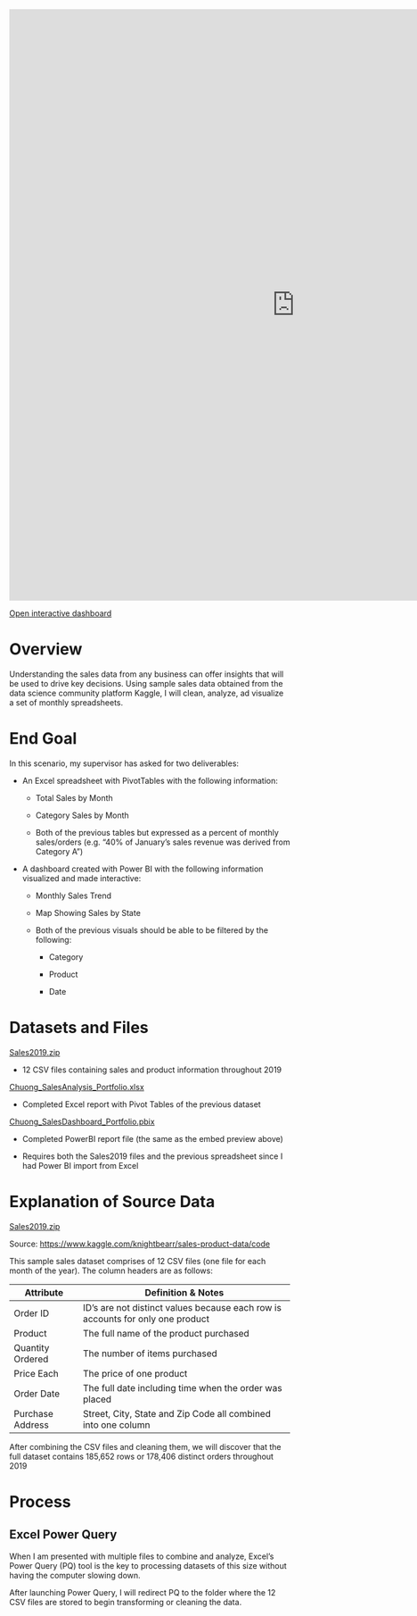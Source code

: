 <iframe title="Chuong_SalesDashboard_Portfolio - Page 1" width="1024" height="1060" src="https://app.powerbi.com/view?r=eyJrIjoiNTM2YzdiMDktODFjMC00MmFlLTk3OTAtYTM0YjgxZjBmMTE2IiwidCI6IjhjYTllYWNhLTZjNzctNGM5MC1hZTM1LTQ4NjhlMzFiNzRlZSIsImMiOjZ9" frameborder="0" allowFullScreen="true"></iframe>


[Open interactive dashboard](https://app.powerbi.com/view?r=eyJrIjoiNTM2YzdiMDktODFjMC00MmFlLTk3OTAtYTM0YjgxZjBmMTE2IiwidCI6IjhjYTllYWNhLTZjNzctNGM5MC1hZTM1LTQ4NjhlMzFiNzRlZSIsImMiOjZ9)

# Overview

Understanding the sales data from any business can offer insights that will be used to drive key decisions. Using sample sales data obtained from the data science community platform Kaggle, I will clean, analyze, ad visualize a set of monthly spreadsheets.

# End Goal

In this scenario, my supervisor has asked for two deliverables: 

- An Excel spreadsheet with PivotTables with the following information: 

  - Total Sales by Month
  
  - Category Sales by Month
  
  - Both of the previous tables but expressed as a percent of monthly sales/orders (e.g. “40% of January’s sales revenue was derived from Category A”)

- A dashboard created with Power BI with the following information visualized and made interactive:
  
  - Monthly Sales Trend
  
  - Map Showing Sales by State
  
  - Both of the previous visuals should be able to be filtered by the following:  
    
    - Category
    
    - Product
    
    - Date

# Datasets and Files

[Sales2019.zip](https://github.com/choang-code/sales-analysis/raw/main/Sales2019.zip)

* 12 CSV files containing sales and product information throughout 2019

[Chuong_SalesAnalysis_Portfolio.xlsx](https://github.com/choang-code/sales-analysis/raw/main/Chuong_SalesAnalysis_Portfolio.xlsx)

* Completed Excel report with Pivot Tables of the previous dataset

[Chuong_SalesDashboard_Portfolio.pbix](https://github.com/choang-code/sales-analysis/raw/main/Chuong_SalesDashboard_Portfolio.pbix)

* Completed PowerBI report file (the same as the embed preview above)

* Requires both the Sales2019 files and the previous spreadsheet since I had Power BI import from Excel

# Explanation of Source Data

[Sales2019.zip](https://github.com/choang-code/sales-analysis/raw/main/Sales2019.zip)

Source: https://www.kaggle.com/knightbearr/sales-product-data/code 

This sample sales dataset comprises of 12 CSV files (one file for each month of the year). The column headers are as follows:

| Attribute        | Definition & Notes                                                             |
| ---------------- | ------------------------------------------------------------------------------ |
| Order ID         | ID’s are not distinct values because each row is accounts for only one product |
| Product          | The full name of the product purchased                                         |
| Quantity Ordered | The number of items purchased                                                  |
| Price Each       | The price of one product                                                       |
| Order Date       | The full date including time when the order was placed                         |
| Purchase Address | Street, City, State and Zip Code all combined into one column                  |

After combining the CSV files and cleaning them, we will discover that the full dataset contains 185,652 rows or 178,406 distinct orders throughout 2019

# Process

## Excel Power Query

When I am presented with multiple files to combine and analyze, Excel’s Power Query (PQ) tool is the key to processing datasets of this size without having the computer slowing down.  

After launching Power Query, I will redirect PQ to the folder where the 12 CSV files are stored to begin transforming or cleaning the data. 

[](images/F1.png)

